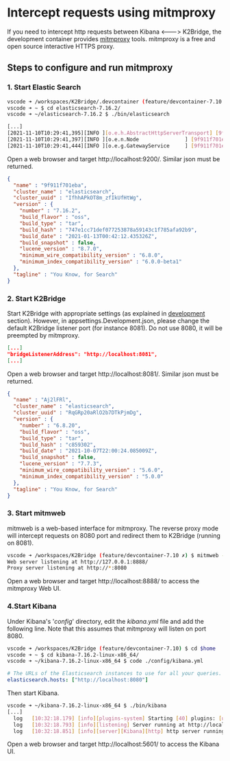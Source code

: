 # Intercept requests using mitmproxy

If you need to intercept http requests between Kibana <---> K2Bridge, the development container provides [mitmproxy](https://mitmproxy.org/) tools. mitmproxy is a free and open source interactive HTTPS proxy.

## Steps to configure and run mitmproxy

### 1. Start Elastic Search

```bash
vscode ➜ /workspaces/K2Bridge/.devcontainer (feature/devcontainer-7.10 ✗) $ cd $home
vscode ➜ ~ $ cd elasticsearch-7.16.2/
vscode ➜ ~/elasticsearch-7.16.2 $ ./bin/elasticsearch

[...]
[2021-11-10T10:29:41,395][INFO ][o.e.h.AbstractHttpServerTransport] [9f911f701eba] publish_address {127.0.0.1:9200}, bound_addresses {127.0.0.1:9200}
[2021-11-10T10:29:41,397][INFO ][o.e.n.Node               ] [9f911f701eba] started
[2021-11-10T10:29:41,444][INFO ][o.e.g.GatewayService     ] [9f911f701eba] recovered [0] indices into cluster_state
```

Open a web browser and target http://localhost:9200/. Similar json must be returned.

```json
{
  "name" : "9f911f701eba",
  "cluster_name" : "elasticsearch",
  "cluster_uuid" : "IfhhAPkOT8m_zfIkUfHtWg",
  "version" : {
    "number" : "7.16.2",
    "build_flavor" : "oss",
    "build_type" : "tar",
    "build_hash" : "747e1cc71def077253878a59143c1f785afa92b9",
    "build_date" : "2021-01-13T00:42:12.435326Z",
    "build_snapshot" : false,
    "lucene_version" : "8.7.0",
    "minimum_wire_compatibility_version" : "6.8.0",
    "minimum_index_compatibility_version" : "6.0.0-beta1"
  },
  "tagline" : "You Know, for Search"
}
```

### 2. Start K2Bridge

Start K2Bridge with appropriate settings (as explained in [development](./development.md) section). 
However, in appsettings.Development.json, please change the default K2Bridge listener port (for instance 8081). Do not use 8080, it will be preempted by mitmproxy.

``` json
[...]
"bridgeListenerAddress": "http://localhost:8081",
[...]
```

Open a web browser and target http://localhost:8081/. Similar json must be returned.

```json
{
  "name" : "Aj2lFRl",
  "cluster_name" : "elasticsearch",
  "cluster_uuid" : "RqGRp20aRlO2b7DTkPjmDg",
  "version" : {
    "number" : "6.8.20",
    "build_flavor" : "oss",
    "build_type" : "tar",
    "build_hash" : "c859302",
    "build_date" : "2021-10-07T22:00:24.085009Z",
    "build_snapshot" : false,
    "lucene_version" : "7.7.3",
    "minimum_wire_compatibility_version" : "5.6.0",
    "minimum_index_compatibility_version" : "5.0.0"
  },
  "tagline" : "You Know, for Search"
}
```

### 3. Start mitmweb 

mitmweb is a web-based interface for mitmproxy. The reverse proxy mode will intercept requests on 8080 port and redirect them to K2Bridge (running on 8081). 

```bash
vscode ➜ /workspaces/K2Bridge (feature/devcontainer-7.10 ✗) $ mitmweb --web-port 8888 --mode reverse:http://localhost:8081
Web server listening at http://127.0.0.1:8888/
Proxy server listening at http://*:8080
```

Open a web browser and target http://localhost:8888/ to access the mitmproxy Web UI.

### 4.Start Kibana

Under Kibana's '*config*' directory, edit the *kibana.yml* file and add the following line. Note that this assumes that mitmproxy will listen on port 8080.

```bash
vscode ➜ /workspaces/K2Bridge (feature/devcontainer-7.10) $ cd $home
vscode ➜ ~ $ cd kibana-7.16.2-linux-x86_64/
vscode ➜ ~/kibana-7.16.2-linux-x86_64 $ code ./config/kibana.yml
```
```yaml
# The URLs of the Elasticsearch instances to use for all your queries.
elasticsearch.hosts: ["http://localhost:8080"]
```

Then start Kibana.
```bash
vscode ➜ ~/kibana-7.16.2-linux-x86_64 $ ./bin/kibana
[...]
  log   [10:32:18.179] [info][plugins-system] Starting [40] plugins: [usageCollection,telemetryCollectionManager,telemetry,kibanaUsageCollection,securityOss,newsfeed,mapsLegacy,kibanaLegacy,share,legacyExport,embeddable,expressions,data,home,console,apmOss,management,indexPatternManagement,advancedSettings,savedObjects,dashboard,visualizations,inputControlVis,visTypeVega,visTypeTimelion,timelion,visTypeTable,visTypeMarkdown,tileMap,regionMap,visualize,esUiShared,charts,visTypeTimeseries,visTypeVislib,visTypeTagcloud,visTypeMetric,discover,savedObjectsManagement,bfetch]
  log   [10:32:18.793] [info][listening] Server running at http://localhost:5601
  log   [10:32:18.851] [info][server][Kibana][http] http server running at http://localhost:5601
```

Open a web browser and target http://localhost:5601/ to access the Kibana UI.